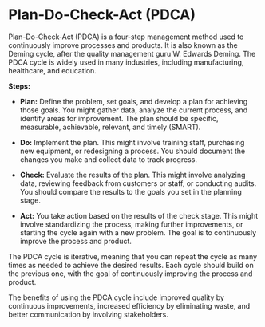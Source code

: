 # Plan-Do-Check-Act (PDCA)

Plan-Do-Check-Act (PDCA) is a four-step management method used to continuously improve processes and products. It is also known as the Deming cycle, after the quality management guru W. Edwards Deming. The PDCA cycle is widely used in many industries, including manufacturing, healthcare, and education.

**Steps:**

* **Plan:** Define the problem, set goals, and develop a plan for achieving those goals. You might gather data, analyze the current process, and identify areas for improvement. The plan should be specific, measurable, achievable, relevant, and timely (SMART).

* **Do:** Implement the plan. This might involve training staff, purchasing new equipment, or redesigning a process. You should document the changes you make and collect data to track progress.

* **Check:** Evaluate the results of the plan. This might involve analyzing data, reviewing feedback from customers or staff, or conducting audits. You should compare the results to the goals you set in the planning stage.

* **Act:** You take action based on the results of the check stage. This might involve standardizing the process, making further improvements, or starting the cycle again with a new problem. The goal is to continuously improve the process and product.

The PDCA cycle is iterative, meaning that you can repeat the cycle as many times as needed to achieve the desired results. Each cycle should build on the previous one, with the goal of continuously improving the process and product.

The benefits of using the PDCA cycle include improved quality by continuous improvements, increased efficiency by  eliminating waste, and better communication by involving stakeholders.
